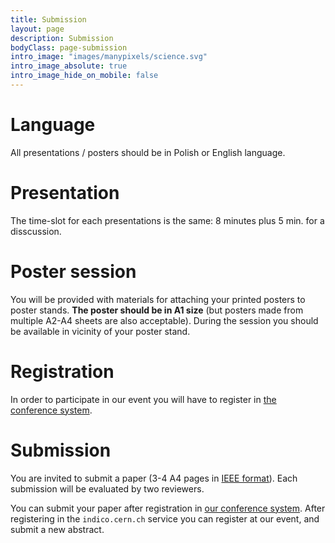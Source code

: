 ```yaml
---
title: Submission
layout: page
description: Submission
bodyClass: page-submission
intro_image: "images/manypixels/science.svg"
intro_image_absolute: true
intro_image_hide_on_mobile: false
---
```


# Language

All presentations / posters should be in Polish or English language.

# Presentation

The time-slot for each presentations is the same: 8&nbsp;minutes plus 5&nbsp;min. for a disscussion.

# Poster session

You will be provided with materials for attaching your printed posters to poster stands. **The poster should be in A1 size** (but posters made from multiple A2-A4 sheets are also acceptable). During the session you should be available in vicinity of your poster stand.

# Registration

In order to participate in our event you will have to register in [the conference system](https://indico.cern.ch/event/1362028/).

# Submission

You are invited to submit a paper (3-4 A4 pages in [IEEE format](https://www.overleaf.com/latex/templates/ieee-conference-template/grfzhhncsfqn)).
Each submission will be evaluated by two reviewers.

You can submit your paper after registration in [our conference system](https://indico.cern.ch/event/1362028/).
After registering in the `indico.cern.ch` service you can register at our event, and submit a new abstract.
